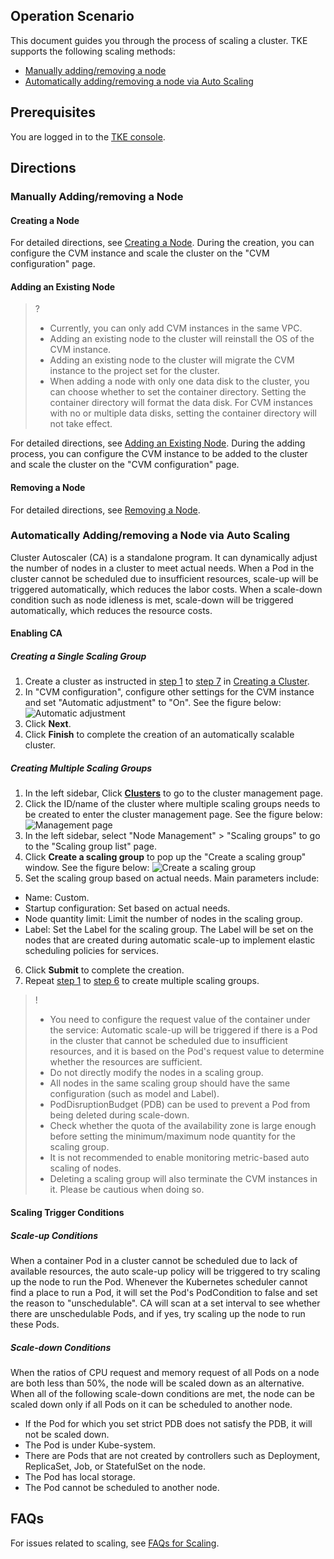 ## Operation Scenario

This document guides you through the process of scaling a cluster. TKE supports the following scaling methods:
- [Manually adding/removing a node](#ManuallyAddAndRemove)
- [Automatically adding/removing a node via Auto Scaling](#AutomaticAddAndRemove)

## Prerequisites

You are logged in to the [TKE console](https://console.cloud.tencent.com/tke2).

## Directions

<span id="ManuallyAddAndRemove"></span>
### Manually Adding/removing a Node

#### Creating a Node

For detailed directions, see [Creating a Node](https://cloud.tencent.com/document/product/457/32203#createNode).
During the creation, you can configure the CVM instance and scale the cluster on the "CVM configuration" page.

#### Adding an Existing Node

>?
> - Currently, you can only add CVM instances in the same VPC.
> - Adding an existing node to the cluster will reinstall the OS of the CVM instance.
> - Adding an existing node to the cluster will migrate the CVM instance to the project set for the cluster.
> - When adding a node with only one data disk to the cluster, you can choose whether to set the container directory. Setting the container directory will format the data disk. For CVM instances with no or multiple data disks, setting the container directory will not take effect.

For detailed directions, see [Adding an Existing Node](https://cloud.tencent.com/document/product/457/32203#addExistingNode).
During the adding process, you can configure the CVM instance to be added to the cluster and scale the cluster on the "CVM configuration" page.

#### Removing a Node

For detailed directions, see [Removing a Node](https://cloud.tencent.com/document/product/457/32204).

<span id="AutomaticAddAndRemove"></span>
### Automatically Adding/removing a Node via Auto Scaling

Cluster Autoscaler (CA) is a standalone program. It can dynamically adjust the number of nodes in a cluster to meet actual needs. When a Pod in the cluster cannot be scheduled due to insufficient resources, scale-up will be triggered automatically, which reduces the labor costs. When a scale-down condition such as node idleness is met, scale-down will be triggered automatically, which reduces the resource costs.

#### Enabling CA

##### Creating a Single Scaling Group
1. Create a cluster as instructed in [step 1](https://cloud.tencent.com/document/product/457/32189#step1) to [step 7](https://cloud.tencent.com/document/product/457/32189#step7) in [Creating a Cluster](https://cloud.tencent.com/document/product/457/32189).
2. In "CVM configuration", configure other settings for the CVM instance and set "Automatic adjustment" to "On". See the figure below:
![Automatic adjustment](https://main.qcloudimg.com/raw/77104e22ff19a1e62cb090f12631118c.png)
3. Click **Next**.
4. Click **Finish** to complete the creation of an automatically scalable cluster.

##### Creating Multiple Scaling Groups

1. <span id="step1">In the left sidebar, Click **[Clusters](https://console.cloud.tencent.com/tke2/cluster?rid=4)** to go to the cluster management page. </span>
2. Click the ID/name of the cluster where multiple scaling groups needs to be created to enter the cluster management page. See the figure below:
![Management page](https://main.qcloudimg.com/raw/a81fa565be60dbddafe55010319a4e08.png)
3. In the left sidebar, select "Node Management" > "Scaling groups" to go to the "Scaling group list" page.
4. Click **Create a scaling group** to pop up the "Create a scaling group" window. See the figure below:
![Create a scaling group](https://main.qcloudimg.com/raw/ac9eca87504a40515746f5a499369ff7.png)
5. Set the scaling group based on actual needs. Main parameters include:
 - Name: Custom.
 - Startup configuration: Set based on actual needs.
 - Node quantity limit: Limit the number of nodes in the scaling group.
 - Label: Set the Label for the scaling group. The Label will be set on the nodes that are created during automatic scale-up to implement elastic scheduling policies for services.
6. <span id="step6">Click **Submit** to complete the creation. </span>
7. Repeat [step 1](#step1) to [step 6](#step6) to create multiple scaling groups.

>! 
> - You need to configure the request value of the container under the service: Automatic scale-up will be triggered if there is a Pod in the cluster that cannot be scheduled due to insufficient resources, and it is based on the Pod's request value to determine whether the resources are sufficient.
> - Do not directly modify the nodes in a scaling group.
> - All nodes in the same scaling group should have the same configuration (such as model and Label).
> - PodDisruptionBudget (PDB) can be used to prevent a Pod from being deleted during scale-down.
> - Check whether the quota of the availability zone is large enough before setting the minimum/maximum node quantity for the scaling group.
> - It is not recommended to enable monitoring metric-based auto scaling of nodes.
> - Deleting a scaling group will also terminate the CVM instances in it. Please be cautious when doing so.

#### Scaling Trigger Conditions

##### Scale-up Conditions

When a container Pod in a cluster cannot be scheduled due to lack of available resources, the auto scale-up policy will be triggered to try scaling up the node to run the Pod.
Whenever the Kubernetes scheduler cannot find a place to run a Pod, it will set the Pod's PodCondition to false and set the reason to "unschedulable". CA will scan at a set interval to see whether there are unschedulable Pods, and if yes, try scaling up the node to run these Pods.

##### Scale-down Conditions

When the ratios of CPU request and memory request of all Pods on a node are both less than 50%, the node will be scaled down as an alternative. When all of the following scale-down conditions are met, the node can be scaled down only if all Pods on it can be scheduled to another node.
- If the Pod for which you set strict PDB does not satisfy the PDB, it will not be scaled down.
- The Pod is under Kube-system.
- There are Pods that are not created by controllers such as Deployment, ReplicaSet, Job, or StatefulSet on the node.
- The Pod has local storage.
- The Pod cannot be scheduled to another node.

## FAQs

For issues related to scaling, see [FAQs for Scaling](https://cloud.tencent.com/document/product/457/32316).
